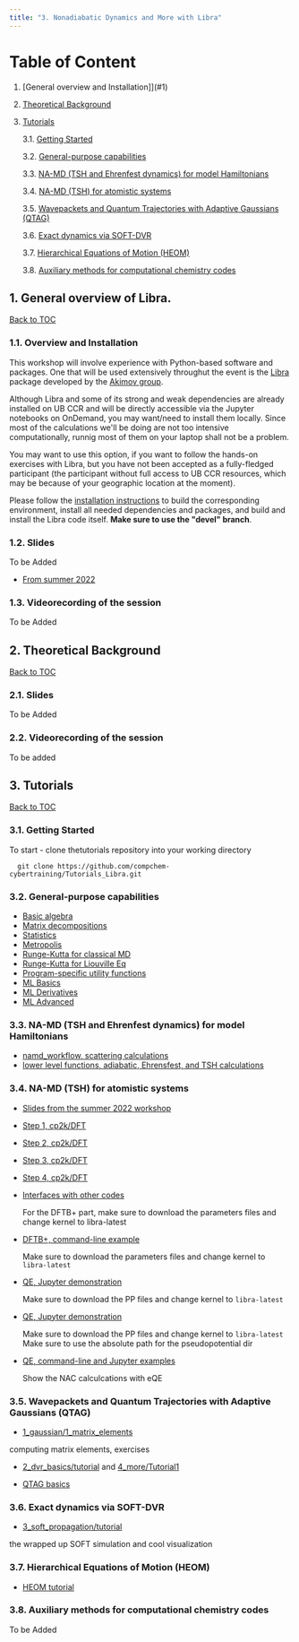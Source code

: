 ```yaml
---
title: "3. Nonadiabatic Dynamics and More with Libra"
---
```


<a name="toc"></a>
# Table of Content
1. [General overview and Installation]](#1)
2. [Theoretical Background](#2)
3. [Tutorials](#3)

    3.1. [Getting Started](#3.1)

    3.2. [General-purpose capabilities](#3.2)

    3.3. [NA-MD (TSH and Ehrenfest dynamics) for model Hamiltonians](#3.3)

    3.4. [NA-MD (TSH) for atomistic systems](#3.4)
  
    3.5. [Wavepackets and Quantum Trajectories with Adaptive Gaussians (QTAG)](#3.5)

    3.6. [Exact dynamics via SOFT-DVR](#3.6)
  
    3.7. [Hierarchical Equations of Motion (HEOM)](#3.7)

    3.8. [Auxiliary methods for computational chemistry codes](#3.8)


<a name="1"></a>
## 1. General overview of Libra. 
[Back to TOC](#toc)

### 1.1. Overview and Installation

This workshop will involve experience with Python-based software and packages. One that will be used extensively throughut 
the event is the [Libra](https://github.com/Quantum-Dynamics-Hub/libra-code/tree/devel) package developed by the 
[Akimov group](https://akimovlab.github.io/). 

Although Libra and some of its strong and weak dependencies are already installed on UB CCR and will be directly accessible via
the Jupyter notebooks on OnDemand, you may want/need to install them locally. Since most of the calculations we'll be doing 
are not too intensive computationally, runnig most of them on your laptop shall not be a problem. 

You may want to use this option, if you want to follow the hands-on exercises with Libra, but you have not been accepted as a fully-fledged 
participant (the participant without full access to UB CCR resources, which may be because of your geographic location at the moment).

Please follow the [installation instructions](https://github.com/Quantum-Dynamics-Hub/libra-code/tree/devel) to build the corresponding 
environment, install all needed dependencies and packages, and build and install the Libra code itself. **Make sure to use the "devel" branch**. 


### 1.2. Slides 

  To be Added

  * [From summer 2022](../files/Alexey_Akimov/July5-morning.pdf)


### 1.3. Videorecording of the session

  To be Added 


## 2. Theoretical Background
[Back to TOC](#toc)

### 2.1. Slides

  To be Added

### 2.2. Videorecording of the session

  To be added 



<a name="3"></a>
## 3. Tutorials
[Back to TOC](#toc)

<a name="3.1"></a>
### 3.1. Getting Started

  To start - clone thetutorials repository into your working directory

      git clone https://github.com/compchem-cybertraining/Tutorials_Libra.git


<a name="3.2"></a>
### 3.2. General-purpose capabilities

  * [Basic algebra](https://github.com/compchem-cybertraining/Tutorials_Libra/blob/master/3_linear_algebra/1_vector_matrix_cmatrix_basics/tutorial.ipynb)
  * [Matrix decompositions](https://github.com/compchem-cybertraining/Tutorials_Libra/blob/master/3_linear_algebra/2_matrix_functions/tutorial.ipynb)
  * [Statistics](https://github.com/compchem-cybertraining/Tutorials_Libra/blob/master/7_special_functions/4_random_numbers/1_basics/tutorial.ipynb)
  * [Metropolis](https://github.com/compchem-cybertraining/Tutorials_Libra/blob/master/7_special_functions/4_random_numbers/2_metropolis/tutorial.ipynb)
  * [Runge-Kutta for classical MD](https://github.com/compchem-cybertraining/Tutorials_Libra/tree/master/2_integrators/1_runge_kutta_4th_order/tutorial.ipynb)
  * [Runge-Kutta for Liouville Eq](https://github.com/compchem-cybertraining/Tutorials_Libra/blob/master/2_integrators/2_runge_kutta_4_for_Liouville/tutorial.ipynb)
  * [Program-specific utility functions](https://github.com/compchem-cybertraining/Tutorials_Libra/tree/master/11_program_specific_methods/2_qe_methods)
  * [ML Basics](https://github.com/compchem-cybertraining/Tutorials_Libra/tree/master/9_machine_learning/1_basics_of_mlp/tutorial.ipynb)
  * [ML Derivatives](https://github.com/compchem-cybertraining/Tutorials_Libra/blob/master/9_machine_learning/2_ann_derivatives/tutorial.ipynb)
  * [ML Advanced](https://github.com/compchem-cybertraining/Tutorials_Libra/blob/master/9_machine_learning/3_advanced_ann/tutorial.ipynb)


### 3.3. NA-MD (TSH and Ehrenfest dynamics) for model Hamiltonians

  * [namd_workflow, scattering calculations](https://github.com/compchem-cybertraining/Tutorials_Libra/blob/master/6_dynamics/1_trajectory_based/8_model_nonadiabatic/tutorial.ipynb)
  * [lower level functions, adiabatic, Ehrensfest, and TSH calculations](https://github.com/compchem-cybertraining/Tutorials_Libra/blob/master/6_dynamics/1_trajectory_based/2_model_adiabatic_ehrenfest_fssh/tutorial.ipynb)


### 3.4. NA-MD (TSH) for atomistic systems

  * [Slides from the summer 2022 workshop](../files/Mohammad_Shakiba/July5-morning.pdf)
  * [Step 1, cp2k/DFT](https://github.com/compchem-cybertraining/Tutorials_Libra/blob/master/6_dynamics/2_nbra_workflows/6_step1_cp2k/1_DFT/1_example_TiO2/tutorial.ipynb)
  * [Step 2, cp2k/DFT](https://github.com/compchem-cybertraining/Tutorials_Libra/blob/master/6_dynamics/2_nbra_workflows/7_step2_cp2k/1_DFT/2_hpc/1_example_TiO2/tutorial.ipynb)
  * [Step 3, cp2k/DFT](https://github.com/compchem-cybertraining/Tutorials_Libra/blob/master/6_dynamics/2_nbra_workflows/8_step3_cp2k/1_DFT/tutorial.ipynb)
  * [Step 4, cp2k/DFT](https://github.com/compchem-cybertraining/Tutorials_Libra/blob/master/6_dynamics/2_nbra_workflows/9_step4_cp2k/tutorial.ipynb)
  * [Interfaces with other codes](https://github.com/compchem-cybertraining/Tutorials_Libra/tree/master/8_model_hamiltonians/2_interfaces_with_qchem_codes/tutorial.ipynb)

    For the DFTB+ part, make sure to download the parameters files and change kernel to libra-latest

  * [DFTB+, command-line example](https://github.com/compchem-cybertraining/Tutorials_DFTB_plus)

    Make sure to download the parameters files and change kernel to `libra-latest`

  * [QE, Jupyter demonstration](https://github.com/compchem-cybertraining/Tutorials_Libra/tree/master/6_dynamics/2_nbra_workflows/1_step1_qe/tutorial.ipynb)

    Make sure to download the PP files and change kernel to `libra-latest`

  * [QE, Jupyter demonstration](https://github.com/compchem-cybertraining/Tutorials_Libra/tree/master/6_dynamics/2_nbra_workflows/3_step2_qe/tutorial.ipynb)

    Make sure to download the PP files and change kernel to `libra-latest`
    Make sure to use the absolute path for the pseudopotential dir

  * [QE, command-line and Jupyter examples](https://github.com/compchem-cybertraining/Tutorials_QE_and_eQE/tree/master/7_eqe_nacs)

    Show the NAC calculcations with eQE


### 3.5. Wavepackets and Quantum Trajectories with Adaptive Gaussians (QTAG)

  * [1_gaussian/1_matrix_elements](https://github.com/compchem-cybertraining/Tutorials_Libra/tree/master/6_dynamics/4_wavepackets/1_gaussian/1_matrix_elements/tutorial.ipynb)
   
   computing matrix elements, exercises
 
  * [2_dvr_basics/tutorial](https://github.com/compchem-cybertraining/Tutorials_Libra/tree/master/6_dynamics/4_wavepackets/2_dvr_basics/tutorial.ipynb) 
   and [4_more/Tutorial1](https://github.com/compchem-cybertraining/Tutorials_Libra/tree/master/6_dynamics/4_wavepackets/4_more)

  * [QTAG basics](https://github.com/compchem-cybertraining/Tutorials_Libra/blob/master/6_dynamics/5_qtag/1_basics/tutorial.ipynb)


### 3.6. Exact dynamics via SOFT-DVR

  * [3_soft_propagation/tutorial](https://github.com/compchem-cybertraining/Tutorials_Libra/tree/master/6_dynamics/4_wavepackets/3_soft_propagation/tutorial.ipynb)

   the wrapped up SOFT simulation and cool visualization


### 3.7. Hierarchical Equations of Motion (HEOM)

  * [HEOM tutorial](https://github.com/compchem-cybertraining/Tutorials_Libra/tree/master/6_dynamics/3_heom/1_dynamics_and_lineshapes/tutorial.ipynb)


### 3.8. Auxiliary methods for computational chemistry codes

  To be Added 

   